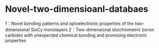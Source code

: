 # Novel-two-dimensioanl-databaes
1：Novel bonding patterns and optoelectronic properties of the two-dimensional SixCy monolayers
2：Two-dimensional stoichiometric boron carbides with unexpected chemical bonding and promising electronic properties
